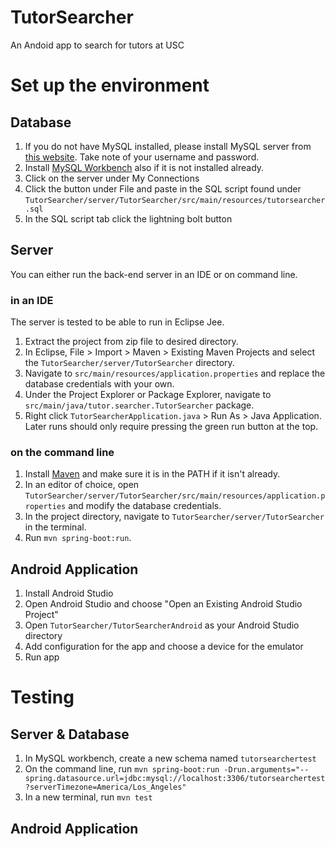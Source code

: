 # TutorSearcher
An Andoid app to search for tutors at USC


# Set up the environment

## Database

1. If you do not have MySQL installed, please install MySQL server from [this website](https://dev.mysql.com/downloads/mysql/). Take note of your username and password. 
2. Install [MySQL Workbench](https://dev.mysql.com/downloads/workbench/) also if it is not installed already.
3. Click on the server under My Connections
4. Click the button under File and paste in the SQL script found under `TutorSearcher/server/TutorSearcher/src/main/resources/tutorsearcher.sql`
5. In the SQL script tab click the lightning bolt button 

## Server

You can either run the back-end server in an IDE or on command line. 

### in an IDE

The server is tested to be able to run in Eclipse Jee. 
1. Extract the project from zip file to desired directory.
2. In Eclipse, File > Import > Maven > Existing Maven Projects and select the `TutorSearcher/server/TutorSearcher` directory.
3. Navigate to `src/main/resources/application.properties` and replace the database credentials with your own.
4. Under the Project Explorer or Package Explorer, navigate to `src/main/java/tutor.searcher.TutorSearcher` package. 
5. Right click `TutorSearcherApplication.java` > Run As > Java Application. Later runs should only require pressing the green run button at the top.

### on the command line

1. Install [Maven](https://maven.apache.org/download.cgi) and make sure it is in the PATH if it isn't already. 
2. In an editor of choice, open `TutorSearcher/server/TutorSearcher/src/main/resources/application.properties` and modify the database credentials.
3. In the project directory, navigate to `TutorSearcher/server/TutorSearcher` in the terminal.
4. Run `mvn spring-boot:run`. 

## Android Application

1. Install Android Studio
2. Open Android Studio and choose "Open an Existing Android Studio Project"
3. Open `TutorSearcher/TutorSearcherAndroid` as your Android Studio directory
4. Add configuration for the app and choose a device for the emulator
5. Run app

# Testing

## Server & Database
1. In MySQL workbench, create a new schema named `tutorsearchertest`
2. On the command line, run `mvn spring-boot:run -Drun.arguments="--spring.datasource.url=jdbc:mysql://localhost:3306/tutorsearchertest?serverTimezone=America/Los_Angeles"`
3. In a new terminal, run `mvn test`

## Android Application

